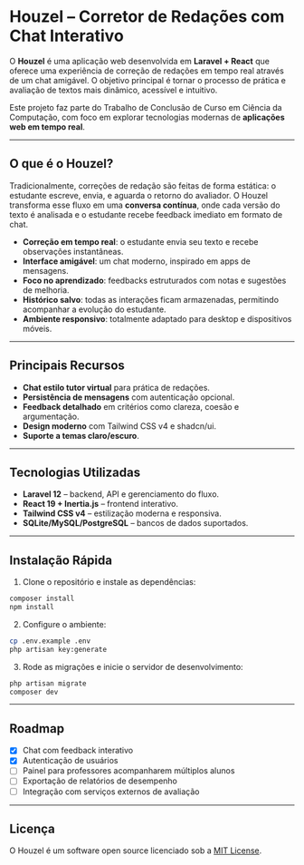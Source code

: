 # Houzel – Corretor de Redações com Chat Interativo

O **Houzel** é uma aplicação web desenvolvida em **Laravel + React** que oferece uma experiência de correção de redações em tempo real através de um chat amigável.
O objetivo principal é tornar o processo de prática e avaliação de textos mais dinâmico, acessível e intuitivo.

Este projeto faz parte do Trabalho de Conclusão de Curso em Ciência da Computação, com foco em explorar tecnologias modernas de **aplicações web em tempo real**.

---

## O que é o Houzel?

Tradicionalmente, correções de redação são feitas de forma estática: o estudante escreve, envia, e aguarda o retorno do avaliador.
O Houzel transforma esse fluxo em uma **conversa contínua**, onde cada versão do texto é analisada e o estudante recebe feedback imediato em formato de chat.

* **Correção em tempo real**: o estudante envia seu texto e recebe observações instantâneas.
* **Interface amigável**: um chat moderno, inspirado em apps de mensagens.
* **Foco no aprendizado**: feedbacks estruturados com notas e sugestões de melhoria.
* **Histórico salvo**: todas as interações ficam armazenadas, permitindo acompanhar a evolução do estudante.
* **Ambiente responsivo**: totalmente adaptado para desktop e dispositivos móveis.

---

## Principais Recursos

* **Chat estilo tutor virtual** para prática de redações.
* **Persistência de mensagens** com autenticação opcional.
* **Feedback detalhado** em critérios como clareza, coesão e argumentação.
* **Design moderno** com Tailwind CSS v4 e shadcn/ui.
* **Suporte a temas claro/escuro**.

---

## Tecnologias Utilizadas

* **Laravel 12** – backend, API e gerenciamento do fluxo.
* **React 19 + Inertia.js** – frontend interativo.
* **Tailwind CSS v4** – estilização moderna e responsiva.
* **SQLite/MySQL/PostgreSQL** – bancos de dados suportados.

---

## Instalação Rápida

1. Clone o repositório e instale as dependências:

```bash
composer install
npm install
```

2. Configure o ambiente:

```bash
cp .env.example .env
php artisan key:generate
```

3. Rode as migrações e inicie o servidor de desenvolvimento:

```bash
php artisan migrate
composer dev
```

---

## Roadmap

* [x] Chat com feedback interativo
* [x] Autenticação de usuários
* [ ] Painel para professores acompanharem múltiplos alunos
* [ ] Exportação de relatórios de desempenho
* [ ] Integração com serviços externos de avaliação

---

## Licença

O Houzel é um software open source licenciado sob a [MIT License](LICENSE.md).
